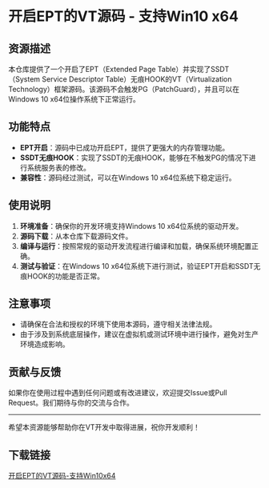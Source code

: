 # 开启EPT的VT源码 - 支持Win10 x64

## 资源描述

本仓库提供了一个开启了EPT（Extended Page Table）并实现了SSDT（System Service Descriptor Table）无痕HOOK的VT（Virtualization Technology）框架源码。该源码不会触发PG（PatchGuard），并且可以在Windows 10 x64位操作系统下正常运行。

## 功能特点

- **EPT开启**：源码中已成功开启EPT，提供了更强大的内存管理功能。
- **SSDT无痕HOOK**：实现了SSDT的无痕HOOK，能够在不触发PG的情况下进行系统服务表的修改。
- **兼容性**：源码经过测试，可以在Windows 10 x64位系统下稳定运行。

## 使用说明

1. **环境准备**：确保你的开发环境支持Windows 10 x64位系统的驱动开发。
2. **源码下载**：从本仓库下载源码文件。
3. **编译与运行**：按照常规的驱动开发流程进行编译和加载，确保系统环境配置正确。
4. **测试与验证**：在Windows 10 x64位系统下进行测试，验证EPT开启和SSDT无痕HOOK的功能是否正常。

## 注意事项

- 请确保在合法和授权的环境下使用本源码，遵守相关法律法规。
- 由于涉及到系统底层操作，建议在虚拟机或测试环境中进行操作，避免对生产环境造成影响。

## 贡献与反馈

如果你在使用过程中遇到任何问题或有改进建议，欢迎提交Issue或Pull Request。我们期待与你的交流与合作。

---

希望本资源能够帮助你在VT开发中取得进展，祝你开发顺利！

## 下载链接

[开启EPT的VT源码-支持Win10x64](https://pan.quark.cn/s/f18d86a02b3c)